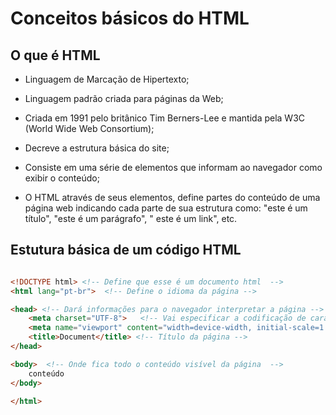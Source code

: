 # Conceitos básicos do HTML

## O que é HTML

* Linguagem de Marcação de Hipertexto;

* Linguagem padrão criada para páginas da Web;

* Criada em 1991 pelo britânico Tim Berners-Lee e mantida pela W3C (World Wide Web Consortium);

* Decreve a estrutura básica do site;

* Consiste em uma série de elementos que informam ao navegador como exibir o conteúdo;

* O HTML através de seus elementos, define partes do conteúdo de uma página web indicando cada parte de sua estrutura como: "este é um título", "este é um parágrafo", " este é um link", etc. 

## Estutura básica de um código HTML

``` html

<!DOCTYPE html> <!-- Define que esse é um documento html  -->
<html lang="pt-br">  <!-- Define o idioma da página -->

<head> <!-- Dará informações para o navegador interpretar a página -->
    <meta charset="UTF-8">   <!-- Vai especificar a codificação de caracteres no documento, o "UTF-8" é o conjunto de carcteres universal -->
    <meta name="viewport" content="width=device-width, initial-scale=1.0">   <!-- Vai fornecer ao navegador instruções de como controlar e dimensionar, fazendo com que a página se adpte a tela de qualquer dispositivo -->
    <title>Document</title> <!-- Título da página -->
</head>

<body>  <!-- Onde fica todo o conteúdo visível da página  -->
    conteúdo
</body>

</html>
```
